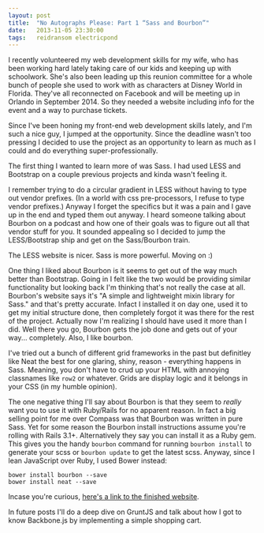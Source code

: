```yaml
---
layout: post
title:  "No Autographs Please: Part 1 “Sass and Bourbon”"
date:   2013-11-05 23:30:00
tags:   reidransom electricpond
---
```


I recently volunteered my web development skills for my wife, who has been working hard lately taking care of our kids and keeping up with schoolwork.  She's also been leading up this reunion committee for a whole bunch of people she used to work with as characters at Disney World in Florida.  They've all reconnected on Facebook and will be meeting up in Orlando in September 2014.  So they needed a website including info for the event and a way to purchase tickets.

Since I've been honing my front-end web development skills lately, and I'm such a nice guy, I jumped at the opportunity.  Since the deadline wasn't too pressing I decided to use the project as an opportunity to learn as much as I could and do everything super-professionally.

The first thing I wanted to learn more of was Sass.  I had used LESS and Bootstrap on a couple previous projects and kinda wasn't feeling it.

I remember trying to do a circular gradient in LESS without having to type out vendor prefixes.  (In a world with css pre-processors, I refuse to type vendor prefixes.)  Anyway I forget the specifics but it was a pain and I gave up in the end and typed them out anyway.  I heard someone talking about Bourbon on a podcast and how one of their goals was to figure out all that vendor stuff for you.  It sounded appealing so I decided to jump the LESS/Bootstrap ship and get on the Sass/Bourbon train.

The LESS website is nicer.  Sass is more powerful.  Moving on :)

One thing I liked about Bourbon is it seems to get out of the way much better than Bootstrap.  Going in I felt like the two would be providing similar functionality but looking back I'm thinking that's not really the case at all.  Bourbon's website says it's "A simple and lightweight mixin library for Sass." and that's pretty accurate.  Infact I installed it on day one, used it to get my initial structure done, then completely forgot it was there for the rest of the project.  Actually now I'm realizing I should have used it more than I did.  Well there you go, Bourbon gets the job done and gets out of your way... completely.  Also, I like bourbon.

I've tried out a bunch of different grid frameworks in the past but definitley like Neat the best for one glaring, shiny, reason - everything happens in Sass.  Meaning, you don't have to crud up your HTML with annoying classnames like `row2` or whatever.  Grids are display logic and it belongs in your CSS (in my humble opinion).

The one negative thing I'll say about Bourbon is that they seem to *really* want you to use it with Ruby/Rails for no apparent reason.  In fact a big selling point for me over Compass was that Bourbon was written in pure Sass.  Yet for some reason the Bourbon install instructions assume you're rolling with Rails 3.1+.  Alternatively they say you can install it as a Ruby gem.  This gives you the handy `bourbon` command for running `bourbon install` to generate your scss or `bourbon update` to get the latest scss.  Anyway, since I lean JavaScript over Ruby, I used Bower instead:

    bower install bourbon --save
    bower install neat --save

Incase you're curious, [here's a link to the finished website](https://electricpond.com/nap/).

In future posts I'll do a deep dive on GruntJS and talk about how I got to know Backbone.js by implementing a simple shopping cart.
